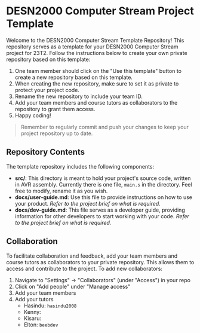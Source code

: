 # DESN2000 Computer Stream Project Template

Welcome to the DESN2000 Computer Stream Template Repository! This repository serves as a template for your DESN2000 Computer Stream project for 23T2. Follow the instructions below to create your own private repository based on this template:

1. One team member should click on the "Use this template" button to create a new repository based on this template.
2. When creating the new repository, make sure to set it as private to protect your project code.
3. Rename the new repository to include your team ID.
4. Add your team members and course tutors as collaborators to the repository to grant them access.
5. Happy coding!


> Remember to regularly commit and push your changes to keep your project repository up to date.

## Repository Contents

The template repository includes the following components:

- **src/**: This directory is meant to hold your project's source code, written in AVR assembly. Currently there is one file, `main.s` in the directory. Feel free to modify, rename it as you wish.
- **docs/user-guide.md**: Use this file to provide instructions on how to use your product. *Refer to the project brief on what is required.*
- **docs/dev-guide.md**: This file serves as a developer guide, providing information for other developers to start working with your code. *Refer to the project brief on what is required.*


## Collaboration

To facilitate collaboration and feedback, add your team members and course tutors as collaborators to your private repository. This allows them to access and contribute to the project. To add new collaborators:
1. Navigate to "Settings" -> "Collaborators" (under "Access") in your repo
2. Click on "Add people" under "Manage access"
3. Add your team members
4. Add your tutors
    - Hasindu: `hasindu2008`
    - Kenny: 
    - Kisaru:
    - Elton: `beebdev`
